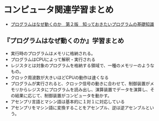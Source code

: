 # コンピュータ関連学習まとめ
- [プログラムはなぜ動くのか　第２版　知っておきたいプログラムの基礎知識](https://www.amazon.co.jp/プログラムはなぜ動くのか-第２版-知っておきたいプログラムの基礎知識-矢沢久雄/dp/4822283151)

## 『プログラムはなぜ動くのか』学習まとめ
- 実行時のプログラムはメモリに格納される。
- プログラムはCPUによって解釈・実行される
- レジスタとは対象のプログラムを格納する領域で、一種のメモリーのようなもの。
- クロック周波数が大きいほどCPUの動作は速くなる
- プログラムが実行されると、クロック信号の動きに合わせて、制御装置がメモリからレジスタにプログラムを読み出し、演算装置でデータを演算し、その結果に応じて、制御装置がコンピュータを動かす。
- アセンプリ言語とマシン語は基本的に１対１に対応している
- アセンプリをマシン語に変換することをアセンプル、逆は逆アセンブルという。
